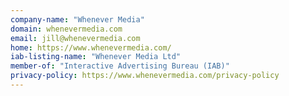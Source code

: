 ```yaml
---
company-name: "Whenever Media"
domain: whenevermedia.com
email: jill@whenevermedia.com
home: https://www.whenevermedia.com/
iab-listing-name: "Whenever Media Ltd"
member-of: "Interactive Advertising Bureau (IAB)"
privacy-policy: https://www.whenevermedia.com/privacy-policy
---
```




